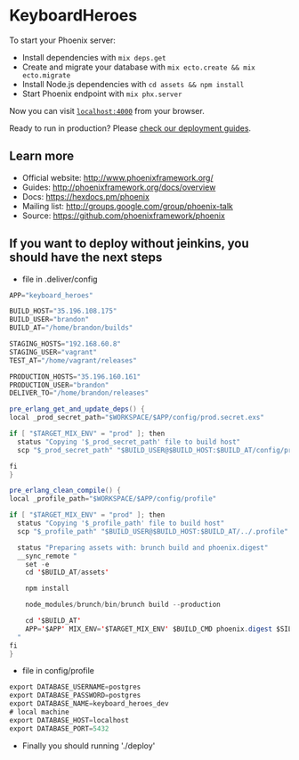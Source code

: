 
# KeyboardHeroes

To start your Phoenix server:

  * Install dependencies with `mix deps.get`
  * Create and migrate your database with `mix ecto.create && mix ecto.migrate`
  * Install Node.js dependencies with `cd assets && npm install`
  * Start Phoenix endpoint with `mix phx.server`

Now you can visit [`localhost:4000`](http://localhost:4000) from your browser.

Ready to run in production? Please [check our deployment guides](http://www.phoenixframework.org/docs/deployment).

## Learn more

  * Official website: http://www.phoenixframework.org/
  * Guides: http://phoenixframework.org/docs/overview
  * Docs: https://hexdocs.pm/phoenix
  * Mailing list: http://groups.google.com/group/phoenix-talk
  * Source: https://github.com/phoenixframework/phoenix

## If you want to deploy without jeinkins, you should have the next steps

  * file in .deliver/config

  ``` java
  APP="keyboard_heroes"

BUILD_HOST="35.196.108.175"
BUILD_USER="brandon"
BUILD_AT="/home/brandon/builds"

STAGING_HOSTS="192.168.60.8"
STAGING_USER="vagrant"
TEST_AT="/home/vagrant/releases"

PRODUCTION_HOSTS="35.196.160.161"
PRODUCTION_USER="brandon"
DELIVER_TO="/home/brandon/releases"

pre_erlang_get_and_update_deps() {
  local _prod_secret_path="$WORKSPACE/$APP/config/prod.secret.exs"

  if [ "$TARGET_MIX_ENV" = "prod" ]; then
    status "Copying '$_prod_secret_path' file to build host"
    scp "$_prod_secret_path" "$BUILD_USER@$BUILD_HOST:$BUILD_AT/config/prod.secret.exs"

  fi
}

pre_erlang_clean_compile() {
  local _profile_path="$WORKSPACE/$APP/config/profile"

  if [ "$TARGET_MIX_ENV" = "prod" ]; then
    status "Copying '$_profile_path' file to build host"
    scp "$_profile_path" "$BUILD_USER@$BUILD_HOST:$BUILD_AT/../.profile"

    status "Preparing assets with: brunch build and phoenix.digest"
    __sync_remote "
      set -e
      cd '$BUILD_AT/assets'

      npm install

      node_modules/brunch/bin/brunch build --production

      cd '$BUILD_AT'
      APP='$APP' MIX_ENV='$TARGET_MIX_ENV' $BUILD_CMD phoenix.digest $SILENCE
    "
  fi
}

  ```

  * file in config/profile

  ``` java
  export DATABASE_USERNAME=postgres
  export DATABASE_PASSWORD=postgres
  export DATABASE_NAME=keyboard_heroes_dev
  # local machine
  export DATABASE_HOST=localhost
  export DATABASE_PORT=5432

  ```

  * Finally you should running './deploy'

